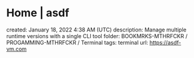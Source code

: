 # Home | asdf

created: January 18, 2022 4:38 AM (UTC)
description: Manage multiple runtime versions with a single CLI tool
folder: BOOKMRKS-MTHRFCKR / PROGAMMING-MTHRFCKR / Terminal
tags: terminal
url: https://asdf-vm.com